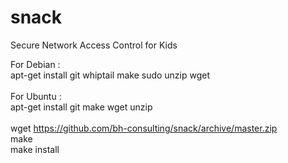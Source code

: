 snack
=====

Secure Network Access Control for Kids

For Debian :<br>
apt-get install git whiptail make sudo unzip wget<br>
<br>
For Ubuntu :<br>
apt-get install git make wget unzip<br>
<br>
wget https://github.com/bh-consulting/snack/archive/master.zip<br>
make <br>
make install<br>


